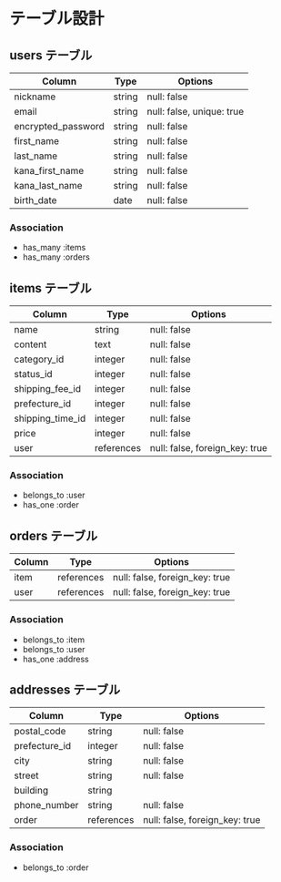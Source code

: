 # テーブル設計

## users テーブル

| Column             | Type     | Options     |
| ------------------ | -------- | ----------- |
| nickname           | string   | null: false |
| email              | string   | null: false, unique: true |
| encrypted_password | string   | null: false |
| first_name         | string   | null: false |
| last_name          | string   | null: false |
| kana_first_name    | string   | null: false |
| kana_last_name     | string   | null: false |
| birth_date         | date     | null: false |

### Association

- has_many :items
- has_many :orders

## items テーブル

| Column             | Type       | Options     |
| ------------------ | ---------- | ----------- |
| name               | string     | null: false |
| content            | text       | null: false |
| category_id	       | integer	  | null: false |
| status_id	         | integer	  | null: false |
| shipping_fee_id	   | integer	  | null: false |
| prefecture_id	     | integer	  | null: false |
| shipping_time_id	 | integer	  | null: false |
| price              | integer    | null: false |
| user               | references | null: false, foreign_key: true |

### Association

- belongs_to :user
- has_one    :order

## orders テーブル

| Column             | Type     | Options     |
| ------------------ | -------- | ----------- |
| item               | references | null: false, foreign_key: true |
| user               | references | null: false, foreign_key: true |

### Association

- belongs_to :item
- belongs_to :user
- has_one    :address

## addresses テーブル

| Column             | Type    | Options     |
| ------------------ | ------- | ----------- |
| postal_code        | string  | null: false |
| prefecture_id      | integer | null: false |
| city               | string  | null: false |
| street             | string  | null: false |
| building           | string  |             |
| phone_number       | string  | null: false |
| order              | references | null: false, foreign_key: true |

### Association

- belongs_to :order
